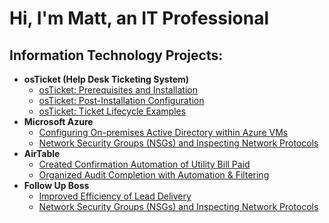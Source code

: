 <h1>Hi, I'm Matt, an IT Professional</h1>

<h2>Information Technology Projects:</h2>

- <b>osTicket (Help Desk Ticketing System)</b>
  - [osTicket: Prerequisites and Installation](https://github.com/mromerodriven/osticket-prereqs)
  - [osTicket: Post-Installation Configuration](https://github.com/mromerodriven/post-install-config)
  - [osTicket: Ticket Lifecycle Examples](https://github.com/mromerodriven/ticket-lifecycle)
- <b>Microsoft Azure</b>
  - [Configuring On-premises Active Directory within Azure VMs](https://github.com/mromerodriven/configure-ad)
  - [Network Security Groups (NSGs) and Inspecting Network Protocols](https://github.com/mromerodriven/azure-network-protocols)
- <b>AirTable</b>
  - [Created Confirmation Automation of Utility Bill Paid](https://github.com/mromerodriven/at-utility-confirmation)
  - [Organized Audit Completion with Automation & Filtering](https://github.com/mromerodriven/at-audit-organization)
- <b>Follow Up Boss</b>
  - [Improved Efficiency of Lead Delivery](https://github.com/mromerodriven/fub-lead-delivery)
  - [Network Security Groups (NSGs) and Inspecting Network Protocols](https://github.com/mromerodriven/azure-network-protocols)


<!---
mromerodriven/mromerodriven is a ✨ special ✨ repository because its `README.md` (this file) appears on your GitHub profile.
You can click the Preview link to take a look at your changes.
--->
